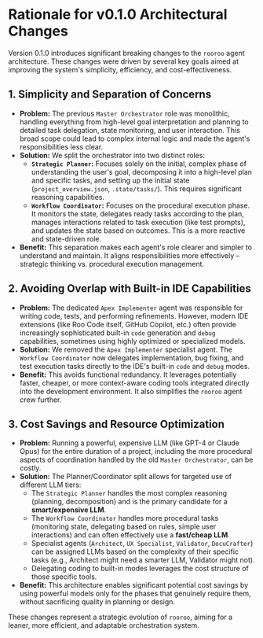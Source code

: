 # Rationale for v0.1.0 Architectural Changes

Version 0.1.0 introduces significant breaking changes to the `rooroo` agent architecture. These changes were driven by several key goals aimed at improving the system's simplicity, efficiency, and cost-effectiveness.

## 1. Simplicity and Separation of Concerns

*   **Problem:** The previous `Master Orchestrator` role was monolithic, handling everything from high-level goal interpretation and planning to detailed task delegation, state monitoring, and user interaction. This broad scope could lead to complex internal logic and made the agent's responsibilities less clear.
*   **Solution:** We split the orchestrator into two distinct roles:
    *   **`Strategic Planner`:** Focuses solely on the initial, complex phase of understanding the user's goal, decomposing it into a high-level plan and specific tasks, and setting up the initial state (`project_overview.json`, `.state/tasks/`). This requires significant reasoning capabilities.
    *   **`Workflow Coordinator`:** Focuses on the procedural execution phase. It monitors the state, delegates ready tasks according to the plan, manages interactions related to task execution (like test prompts), and updates the state based on outcomes. This is a more reactive and state-driven role.
*   **Benefit:** This separation makes each agent's role clearer and simpler to understand and maintain. It aligns responsibilities more effectively – strategic thinking vs. procedural execution management.

## 2. Avoiding Overlap with Built-in IDE Capabilities

*   **Problem:** The dedicated `Apex Implementer` agent was responsible for writing code, tests, and performing refinements. However, modern IDE extensions (like Roo Code itself, GitHub Copilot, etc.) often provide increasingly sophisticated built-in `code` generation and `debug` capabilities, sometimes using highly optimized or specialized models.
*   **Solution:** We removed the `Apex Implementer` specialist agent. The `Workflow Coordinator` now delegates implementation, bug fixing, and test execution tasks directly to the IDE's built-in `code` and `debug` modes.
*   **Benefit:** This avoids functional redundancy. It leverages potentially faster, cheaper, or more context-aware coding tools integrated directly into the development environment. It also simplifies the `rooroo` agent crew further.

## 3. Cost Savings and Resource Optimization

*   **Problem:** Running a powerful, expensive LLM (like GPT-4 or Claude Opus) for the entire duration of a project, including the more procedural aspects of coordination handled by the old `Master Orchestrator`, can be costly.
*   **Solution:** The Planner/Coordinator split allows for targeted use of different LLM tiers:
    *   The `Strategic Planner` handles the most complex reasoning (planning, decomposition) and is the primary candidate for a **smart/expensive LLM**.
    *   The `Workflow Coordinator` handles more procedural tasks (monitoring state, delegating based on rules, simple user interactions) and can often effectively use a **fast/cheap LLM**.
    *   Specialist agents (`Architect`, `UX Specialist`, `Validator`, `DocuCrafter`) can be assigned LLMs based on the complexity of their specific tasks (e.g., Architect might need a smarter LLM, Validator might not).
    *   Delegating coding to built-in modes leverages the cost structure of those specific tools.
*   **Benefit:** This architecture enables significant potential cost savings by using powerful models only for the phases that genuinely require them, without sacrificing quality in planning or design.

These changes represent a strategic evolution of `rooroo`, aiming for a leaner, more efficient, and adaptable orchestration system.
